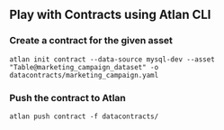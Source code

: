## Play with Contracts using Atlan CLI

### Create a contract for the given asset 
```commandline
atlan init contract --data-source mysql-dev --asset "Table@marketing_campaign_dataset" -o datacontracts/marketing_campaign.yaml
```

### Push the contract to Atlan
```commandline
atlan push contract -f datacontracts/
```
